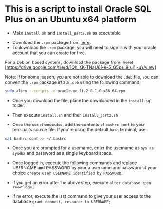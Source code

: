 # This is a script to install Oracle SQL Plus on an Ubuntu x64 platform

* Make ``install.sh`` and ``install_part2.sh`` as executable


- Download the ``.rpm`` package from  [here](https://www.oracle.com/database/technologies/xe-prior-releases.html). 
- To download the ``.rpm`` package, you will need to sign in with your oracle account that you can create for free.


For a Debian based system , download the package from (here)[https://drive.google.com/file/d/1Qh_XK-TNaU61-e-5_G5peii9_uj1j-uY/view]

Note: If for some reason, you are not able to download the ``.deb`` file, you can convert the ``.rpm`` package into a ``.deb`` using the following command
```bash
sudo alien --scripts -d oracle-xe-11.2.0-1.0.x86_64.rpm
```

- Once you download the file, place the downloaded in the ``install-sql`` folder.
- Then execute ``install.sh`` and then ``install_part2.sh``

- Once the script executes, add the contents of ``bashrc-conf`` to your terminal's source file.
If you're using the default ``bash`` terminal, use
```bash
cat bashrc-conf >> ~/.bashrc
```

- Once you are prompted for a username, enter the username as `sys as sysdba` and password as a single keyboard space.

- Once logged in, execute the following commands and replace USERNAME and PASSWORD by your a username and password of your choice
`create user USERNAME identified by PASSWORD;`

- if you get an error after the above step, execute `alter database open resetlogs;`

- if no error, execute the last command to give your user access to the database
`grant connect, resource to USERNAME;`